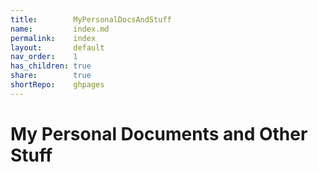 ```yaml
---
title:        MyPersonalDocsAndStuff  
name:         index.md  
permalink:    index  
layout:       default  
nav_order:    1  
has_children: true  
share:        true  
shortRepo:    ghpages    
---
```

  
# My Personal Documents and Other Stuff